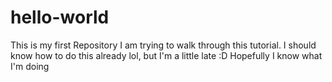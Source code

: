 # hello-world
This is my first Repository
I am trying to walk through this tutorial. I should know how to do this already lol, but I'm a little late :D
Hopefully I know what I'm doing
